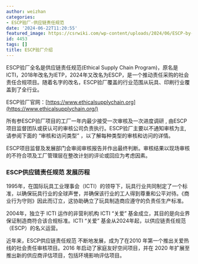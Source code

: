 ```yaml
---
author: weizhan
categories:
- ESCP验厂-供应链责任规范
date: '2024-06-22T11:20:55'
featured_image: https://csrwiki.com/wp-content/uploads/2024/06/ESCP-by-ICTI.jpg
id: 4453
tags: []
title: ESCP验厂介绍
---
```


ESCP验厂全名是供应链责任规范(Ethical Supply Chain
Program)，原名是ICTI，2018年改名为IETP，2024年又改名为ESCP，是一个推动责任采购的社会责任合规项目。随着名字的改名，ESCP验厂覆盖的行业范围从玩具、印刷行业覆盖到了全行业。

ESCP验厂官网：[https://www.ethicalsupplychain.org](https://www.ethicalsupplychain.org/)

所有参ESCP验厂项目的工厂一年内最少接受一次审核及一次进度调研 , 由ESCP项目监督团队或获认可的审核公司负责执行。ESCP验厂主要以不通知审核为主,
请参阅下面的 “审核和访问类型” ，以了解每种类型的审核和访问的详情。

ESCP项目监督及发展部门会审阅审核报告并作出最终判断。审核结果以现场审核的不符合项及工厂管理层在整改计划的评论或回应为考虑因素。

### ESCP供应链责任规范 发展历程

1995年，在国际玩具工业理事会（ICTI）的领导下，玩具行业共同制定了一个标准，以确保玩具行业的全球声誉，并确保该行业的工人得到尊重和公平对待。《商业行为守则》因此而订立，这协助确立了玩具制造商应遵守的负责任生产标准。

2004年，独立于 ICTI 运作的非营利机构 ICTI “关爱” 基金成立，其目的是向业界保证制造商符合该合规标准。ICTI “关爱”
基金从2024年起，以供应链责任规范（ESCP）的名义运营。

近年来，ESCP供应链责任规范 不断地发展，成为了在2010 年第一个推出关爱热线的社会责任审核项目。2016 年启动了家庭友好空间项目，并在 2020
年扩展至推出新的供应商评估项目，包括环境影响评估项目。

